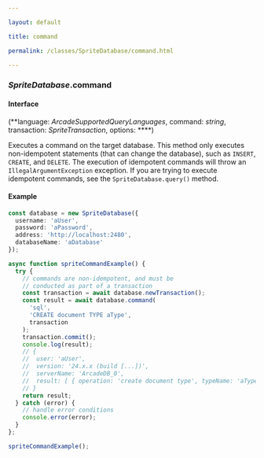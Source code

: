 ```yaml
---

layout: default

title: command

permalink: /classes/SpriteDatabase/command.html

---
```


### _SpriteDatabase_.command

#### Interface

(**language: *ArcadeSupportedQueryLanguages*, command: *string*, transaction: *SpriteTransaction*, options: ****)

Executes a command on the target database. This method only executes
non-idempotent statements (that can change the database), such as `INSERT`,
`CREATE`, and `DELETE`. The execution of idempotent commands will throw an
`IllegalArgumentException` exception. If you are trying to execute
idempotent commands, see the `SpriteDatabase.query()` method.

#### Example

```ts
const database = new SpriteDatabase({
  username: 'aUser',
  password: 'aPassword',
  address: 'http://localhost:2480',
  databaseName: 'aDatabase'
});

async function spriteCommandExample() {
  try {
    // commands are non-idempotent, and must be
    // conducted as part of a transaction
    const transaction = await database.newTransaction();
    const result = await database.command(
      'sql',
      'CREATE document TYPE aType',
      transaction
    );
    transaction.commit();
    console.log(result);
    // {
    //  user: 'aUser',
    //  version: '24.x.x (build [...])',
    //  serverName: 'ArcadeDB_0',
    //  result: [ { operation: 'create document type', typeName: 'aType' } ]
    // }
    return result;
  } catch (error) {
    // handle error conditions
    console.error(error);
  }
};

spriteCommandExample();
```

